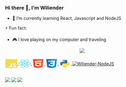 ### Hi there 👋, I'm Wiliender

- 🌱 I’m currently learning React, Javascript and NodeJS

⚡ Fun fact:

- 🎮 I love playing on my computer and traveling

<div align="center">
  <a href="https://github.com/wiliender">
  <img height="180em" src="https://github-readme-stats.vercel.app/api/top-langs/?username=wiliender&layout=compact&langs_count=7&theme=dracula"/>
</div>
  <div style="display: inline_block"><br>
  <img align="center" alt="Wiliender-Js" height="30" width="40" src="https://raw.githubusercontent.com/devicons/devicon/master/icons/javascript/javascript-plain.svg">
  <img align="center" alt="Wiliender-React" height="30" width="40" src="https://raw.githubusercontent.com/devicons/devicon/master/icons/react/react-original.svg">
  <img align="center" alt="Wiliender-HTML" height="30" width="40" src="https://raw.githubusercontent.com/devicons/devicon/master/icons/html5/html5-original.svg">
  <img align="center" alt="Wiliender-CSS" height="30" width="40" src="https://raw.githubusercontent.com/devicons/devicon/master/icons/css3/css3-original.svg">
  <img align="center" alt="Wiliender-Python" height="30" width="40" src="https://raw.githubusercontent.com/devicons/devicon/master/icons/python/python-original.svg">
  <img align="center" alt="Wiliender-NodeJS" height="30" width="40" src="https://cdn.jsdelivr.net/gh/devicons/devicon/icons/nodejs/nodejs-original.svg">
</div>

  ##
  
<div> 
  <a href="https://www.instagram.com/wiliender_silva/" target="_blank"><img src="https://img.shields.io/badge/-Instagram-%23E4405F?style=for-the-badge&logo=instagram&logoColor=white" target="_blank"></a>
  <a href = "mailto:wiliendersilva@gmail.com"><img src="https://img.shields.io/badge/-Gmail-%23333?style=for-the-badge&logo=gmail&logoColor=white" target="_blank"></a>
  <a href="https://www.linkedin.com/in/wiliender-silva-20177b148" target="_blank"><img src="https://img.shields.io/badge/-LinkedIn-%230077B5?style=for-the-badge&logo=linkedin&logoColor=white" target="_blank"></a>  
</div>
